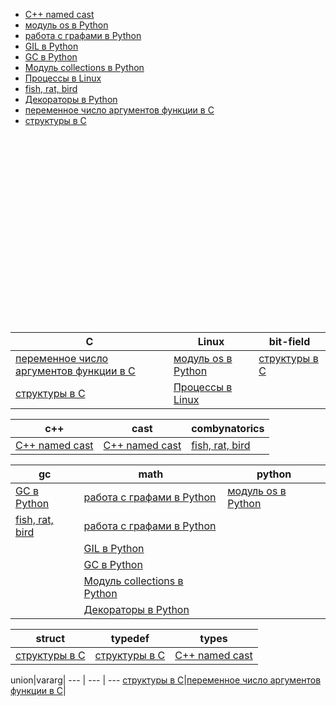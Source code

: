 <link rel="stylesheet" type="text/css" href="solarized-dark.css" />

* [C++ named cast](https://pimiento.github.io/cast.html "C++ named cast")
* [модуль os в Python](https://pimiento.github.io/python_os.html "модуль os в Python")
* [работа с графами в Python](https://pimiento.github.io/python_graphs.html "работа с графами в Python")
* [GIL в Python](https://pimiento.github.io/python_gil.html "GIL в Python")
* [GC в Python](https://pimiento.github.io/python_gc.html "GC в Python")
* [Модуль collections в Python](https://pimiento.github.io/python_collections.html "Модуль collections в Python")
* [Процессы в Linux](https://pimiento.github.io/processes.html "Процессы в Linux")
* [fish, rat, bird](https://pimiento.github.io/fish_rat_or_bird.html "fish, rat, bird")
* [Декораторы в Python](https://pimiento.github.io/decorators.html "Декораторы в Python")
* [переменное число аргументов функции в C](https://pimiento.github.io/c_varargs.html "переменное число аргументов функции в C")
* [структуры в C](https://pimiento.github.io/c_structures.html "структуры в C")
<div id="data-blank-field" style="height:300px"></div>



C|Linux|bit-field
 --- | --- | --- 
[переменное число аргументов функции в C](https://pimiento.github.io/c_varargs.html "переменное число аргументов функции в C")|[модуль os в Python](https://pimiento.github.io/python_os.html "модуль os в Python")|[структуры в C](https://pimiento.github.io/c_structures.html "структуры в C")
[структуры в C](https://pimiento.github.io/c_structures.html "структуры в C")|[Процессы в Linux](https://pimiento.github.io/processes.html "Процессы в Linux")|



c++|cast|combynatorics
 --- | --- | --- 
[C++ named cast](https://pimiento.github.io/cast.html "C++ named cast")|[C++ named cast](https://pimiento.github.io/cast.html "C++ named cast")|[fish, rat, bird](https://pimiento.github.io/fish_rat_or_bird.html "fish, rat, bird")



gc|math|python
 --- | --- | --- 
[GC в Python](https://pimiento.github.io/python_gc.html "GC в Python")|[работа с графами в Python](https://pimiento.github.io/python_graphs.html "работа с графами в Python")|[модуль os в Python](https://pimiento.github.io/python_os.html "модуль os в Python")
|[fish, rat, bird](https://pimiento.github.io/fish_rat_or_bird.html "fish, rat, bird")|[работа с графами в Python](https://pimiento.github.io/python_graphs.html "работа с графами в Python")
||[GIL в Python](https://pimiento.github.io/python_gil.html "GIL в Python")
||[GC в Python](https://pimiento.github.io/python_gc.html "GC в Python")
||[Модуль collections в Python](https://pimiento.github.io/python_collections.html "Модуль collections в Python")
||[Декораторы в Python](https://pimiento.github.io/decorators.html "Декораторы в Python")



struct|typedef|types
 --- | --- | --- 
[структуры в C](https://pimiento.github.io/c_structures.html "структуры в C")|[структуры в C](https://pimiento.github.io/c_structures.html "структуры в C")|[C++ named cast](https://pimiento.github.io/cast.html "C++ named cast")



union|vararg|
 --- | --- | --- 
[структуры в C](https://pimiento.github.io/c_structures.html "структуры в C")|[переменное число аргументов функции в C](https://pimiento.github.io/c_varargs.html "переменное число аргументов функции в C")|
